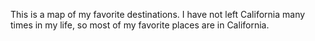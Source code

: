 This is a map of my favorite destinations.  I have not left California many times in my life, so most of my favorite places are in California.  
